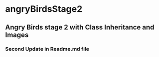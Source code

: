 # angryBirdsStage2
## Angry Birds stage 2 with Class Inheritance and Images
### Second Update in Readme.md file


